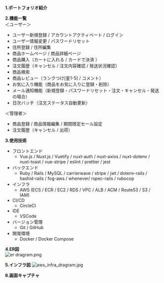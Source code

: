 **1.ポートフォリオ紹介**


**2.機能一覧**  
＜ユーザー＞  
- ユーザー新規登録 / アカウントアクティベート / ログイン
- ユーザー情報変更 / パスワードリセット
- 住所登録 / 住所編集
- 商品ホームページ / 商品詳細ページ
- 商品購入（カートに入れる / カードで決済 ）
- 注文履歴（キャンセル / 注文内容確認 / 発送状況確認）
- 商品検索
- 商品レビュー（ランクつけ[星1-5] / コメント）
- お気に入り機能（商品をお気に入りに登録・削除）
- メール通知機能（新規登録・パスワードリセット・注文・キャンセル・発送の場合）
- 日次バッチ（注文ステータス自動更新）  

＜管理者＞
- 商品登録 / 商品情報編集 / 期間限定セール設定
- 注文履歴（キャンセル / 出荷）


**3.使用技術**  
- フロントエンド
    - Vue.js / Nuxt.js / Vuetify / nuxt-auth / nuxt-axios / nuxt-dotenv / nuxt-toast / vue-stripe / eslint / prettier / jest
- バックエンド
    - Ruby / Rails / MySQL / carrierwave / stripe / jwt / dotenv-rails / hashid-rails / fog-aws / whenever/ rspec-rails / rubocop
- インフラ
    - AWS (ECS / ECR / EC2 / RDS / VPC / ALB / ACM / Route53 / S3 / IAM)
- CI/CD
    - CircleCI
- IDE
    - VSCode
- バージョン管理
    - Git / GitHub
- 開発環境
    - Docker / Docker Compose

**4.ER図**  
![er dragram.png](https://s2.loli.net/2022/08/03/PsdnzNhatOvMcGQ.png)

**5.インフラ図**
![aws_infra_dragram.jpg](https://s2.loli.net/2022/08/03/5hFKWkIN14OYxTt.jpg)

**6.画面キャプチャ**